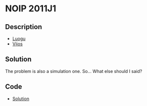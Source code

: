 # NOIP 2011J1

## Description

- [Luogu](https://www.luogu.com.cn/problem/P1307)
- [Vijos](https://www.vijos.org/p/1756)

## Solution

The problem is also a simulation one. So... What else should I said?

## Code

- [Solution](NOIP.2011J1.0.cpp)
